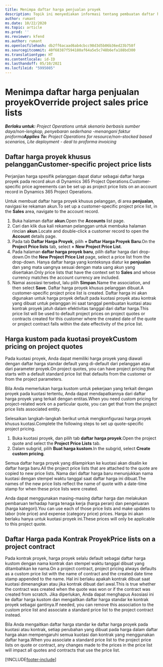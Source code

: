 ```yaml
---
title: Menimpa daftar harga penjualan proyek
description: Topik ini menyediakan informasi tentang pembuatan daftar harga penjualan kustom.
author: rumant
ms.date: 10/22/2020
ms.topic: article
ms.prod: ''
ms.reviewer: kfend
ms.author: rumant
ms.openlocfilehash: db2ff6acaad6ab4cbcc98d3d5b06b36ed23b758f
ms.sourcegitcommit: 40f68387f594180af64a5e5c748b6efa188bd300
ms.translationtype: HT
ms.contentlocale: id-ID
ms.lasthandoff: 05/10/2021
ms.locfileid: "5995085"
---
```

# <a name="override-project-sales-price-lists"></a><span data-ttu-id="b3b3f-103">Menimpa daftar harga penjualan proyek</span><span class="sxs-lookup"><span data-stu-id="b3b3f-103">Override project sales price lists</span></span>

<span data-ttu-id="b3b3f-104">_**Berlaku untuk:** Project Operations untuk skenario berbasis sumber daya/non-lengkap, penyebaran sederhana -menangani faktur proforma_</span><span class="sxs-lookup"><span data-stu-id="b3b3f-104">_**Applies To:** Project Operations for resource/non-stocked based scenarios, Lite deployment - deal to proforma invoicing_</span></span>

## <a name="customer-specific-project-price-lists"></a><span data-ttu-id="b3b3f-105">Daftar harga proyek khusus pelanggan</span><span class="sxs-lookup"><span data-stu-id="b3b3f-105">Customer-specific project price lists</span></span>

<span data-ttu-id="b3b3f-106">Perjanjian harga spesifik pelanggan dapat diatur sebagai daftar harga proyek pada record akun di Dynamics 365 Project Operations.</span><span class="sxs-lookup"><span data-stu-id="b3b3f-106">Customer-specific price agreements can be set up as project price lists on an account record in Dynamics 365 Project Operations.</span></span>

<span data-ttu-id="b3b3f-107">Untuk membuat daftar harga proyek khusus pelanggan, di area **penjualan**, navigasi ke rekaman akun.</span><span class="sxs-lookup"><span data-stu-id="b3b3f-107">To set up a customer-specific project price list, in the **Sales** area, navigate to the account record.</span></span>

1. <span data-ttu-id="b3b3f-108">Buka halaman daftar **akun**.</span><span class="sxs-lookup"><span data-stu-id="b3b3f-108">Open the **Accounts** list page.</span></span>
2. <span data-ttu-id="b3b3f-109">Cari dan klik dua kali rekaman pelanggan untuk membuka halaman rincian **akun**.</span><span class="sxs-lookup"><span data-stu-id="b3b3f-109">Locate and double-click a customer record to open the **Account** details page.</span></span>
3. <span data-ttu-id="b3b3f-110">Pada tab **Daftar Harga Proyek**, pilih **+ Daftar Harga Proyek Baru**.</span><span class="sxs-lookup"><span data-stu-id="b3b3f-110">On the **Project Price lists** tab, select **+ New Project Price List**.</span></span>
4. <span data-ttu-id="b3b3f-111">Pada halaman **daftar harga proyek baru**, pilih daftar harga dari drop-down.</span><span class="sxs-lookup"><span data-stu-id="b3b3f-111">On the **New Project Price List** page, select a price list from the drop-down.</span></span> <span data-ttu-id="b3b3f-112">Hanya daftar harga yang konteksnya diatur ke **penjualan** dan yang mata uangnya sesuai dengan mata uang akun yang disertakan.</span><span class="sxs-lookup"><span data-stu-id="b3b3f-112">Only price lists that have the context set to **Sales** and whose currency matches the account currency are included.</span></span>
5. <span data-ttu-id="b3b3f-113">Namai asosiasi tersebut, lalu pilih **Simpan**.</span><span class="sxs-lookup"><span data-stu-id="b3b3f-113">Name the association, and then select **Save**.</span></span> <span data-ttu-id="b3b3f-114">Daftar harga proyek khusus pelanggan dibuat.</span><span class="sxs-lookup"><span data-stu-id="b3b3f-114">A customer-specific project price list is created.</span></span> <span data-ttu-id="b3b3f-115">Daftar harga ini akan digunakan untuk harga proyek default pada kuotasi proyek atau kontrak yang dibuat untuk pelanggan ini saat tanggal pembuatan kuotasi atau kontrak proyek jatuh dalam efektivitas tanggal dari daftar harga.</span><span class="sxs-lookup"><span data-stu-id="b3b3f-115">This price list will be used to default project prices on project quotes or contracts created for this customer where the created date of the quote or project contract falls within the date effectivity of the price list.</span></span>

## <a name="custom-pricing-on-project-quotes"></a><span data-ttu-id="b3b3f-116">Harga kustom pada kuotasi proyek</span><span class="sxs-lookup"><span data-stu-id="b3b3f-116">Custom pricing on project quotes</span></span>

<span data-ttu-id="b3b3f-117">Pada kuotasi proyek, Anda dapat memiliki harga proyek yang diawali dengan daftar harga standar default yang di-default dari pelanggan atau dari parameter proyek.</span><span class="sxs-lookup"><span data-stu-id="b3b3f-117">On project quotes, you can have project pricing that starts with a default standard price list that defaults from the customer or from the project parameters.</span></span>

<span data-ttu-id="b3b3f-118">Bila Anda memerlukan harga kustom untuk pekerjaan yang terkait dengan proyek pada kuotasi tertentu, Anda dapat mendapatkannya dari daftar harga proyek yang terkait dengan entitas.</span><span class="sxs-lookup"><span data-stu-id="b3b3f-118">When you need custom pricing for project-related work on a particular quote, you can get that from the project price lists associated entity.</span></span>

<span data-ttu-id="b3b3f-119">Selesaikan langkah-langkah berikut untuk mengkonfigurasi harga proyek khusus kuotasi.</span><span class="sxs-lookup"><span data-stu-id="b3b3f-119">Complete the following steps to set up quote-specific project pricing.</span></span>

1. <span data-ttu-id="b3b3f-120">Buka kuotasi proyek, dan pilih tab **daftar harga proyek**.</span><span class="sxs-lookup"><span data-stu-id="b3b3f-120">Open the project quote and select the **Project Price Lists** tab.</span></span>
2. <span data-ttu-id="b3b3f-121">Dalam subgrid, pilih **Buat harga kustom**.</span><span class="sxs-lookup"><span data-stu-id="b3b3f-121">In the subgrid, select **Create custom pricing**.</span></span>

<span data-ttu-id="b3b3f-122">Semua daftar harga proyek yang dilampirkan ke kuotasi akan disalin ke daftar harga baru.</span><span class="sxs-lookup"><span data-stu-id="b3b3f-122">All the project price lists that are attached to the quote are copied to new price lists.</span></span> <span data-ttu-id="b3b3f-123">Nama dari daftar harga baru menunjukkan nama kuotasi dengan stempel waktu tanggal saat daftar harga ini dibuat.</span><span class="sxs-lookup"><span data-stu-id="b3b3f-123">The names of the new price lists reflect the name of quote with a date-time stamp for when these price lists were created.</span></span>

<span data-ttu-id="b3b3f-124">Anda dapat menggunakan masing-masing daftar harga dan melakukan pembaruan terhadap harga tenaga kerja (harga peran) dan pengeluaran (harga kategori).</span><span class="sxs-lookup"><span data-stu-id="b3b3f-124">You can use each of those price lists and make updates to labor (role price) and expense (category price) prices.</span></span> <span data-ttu-id="b3b3f-125">Harga ini akan berlaku hanya untuk kuotasi proyek ini.</span><span class="sxs-lookup"><span data-stu-id="b3b3f-125">These prices will only be applicable to this project quote.</span></span>

## <a name="price-lists-on-a-project-contract"></a><span data-ttu-id="b3b3f-126">Daftar Harga pada Kontrak Proyek</span><span class="sxs-lookup"><span data-stu-id="b3b3f-126">Price lists on a project contract</span></span>

<span data-ttu-id="b3b3f-127">Pada kontrak proyek, harga proyek selalu default sebagai daftar harga kustom dengan nama kontrak dan stempel waktu tanggal dibuat yang ditambahkan ke nama.</span><span class="sxs-lookup"><span data-stu-id="b3b3f-127">On a project contract, project pricing always defaults as a custom price list with the name of contract and the created date time stamp appended to the name.</span></span> <span data-ttu-id="b3b3f-128">Hal ini berlaku apakah kontrak dibuat saat kuotasi dimenangkan atau jika kontrak dibuat dari awal.</span><span class="sxs-lookup"><span data-stu-id="b3b3f-128">This is true whether the contract was created when the quote was won or if the contract was created from scratch.</span></span> <span data-ttu-id="b3b3f-129">Jika diperlukan, Anda dapat menghapus Asosiasi ini ke daftar harga kustom dan mengaitkan daftar harga standar ke kontrak proyek sebagai gantinya.</span><span class="sxs-lookup"><span data-stu-id="b3b3f-129">If needed, you can remove this association to the custom price list and associate a standard price list to the project contract instead.</span></span>

<span data-ttu-id="b3b3f-130">Bila Anda mengaitkan daftar harga standar ke daftar harga proyek pada kuotasi atau kontrak, setiap perubahan yang dibuat pada harga dalam daftar harga akan mempengaruhi semua kuotasi dan kontrak yang menggunakan daftar harga.</span><span class="sxs-lookup"><span data-stu-id="b3b3f-130">When you associate a standard price list to the project price lists on quote or contract, any changes made to the prices in the price list will impact all quotes and contracts that use the price list.</span></span>


[!INCLUDE[footer-include](../includes/footer-banner.md)]